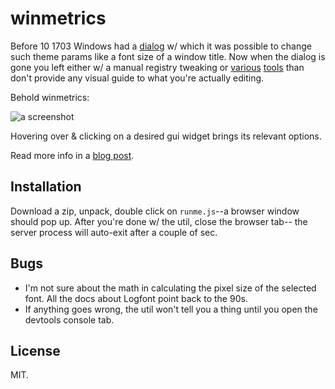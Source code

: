 # winmetrics

Before 10 1703 Windows had a [dialog][] w/ which it was possible to
change such theme params like a font size of a window title. Now when
the dialog is gone you left either w/ a manual registry tweaking or
[various][] [tools][] than don't provide any visual guide to what
you're actually editing.

[dialog]: doc/w7__window_color_and_appearance.png
[various]: https://www.wintools.info/index.php/advanced-system-font-changer
[tools]: https://winaero.com/

Behold winmetrics:

![a screenshot](doc/w10__winmetrics.png)

Hovering over & clicking on a desired gui widget brings its relevant
options.

Read more info in a [blog post][].

[blog post]: http://gromnitsky.blogspot.com/2018/07/a-peek-at-old-win32-apis.html

## Installation

Download a zip, unpack, double click on `runme.js`--a browser window
should pop up. After you're done w/ the util, close the browser tab--
the server process will auto-exit after a couple of sec.

## Bugs

* I'm not sure about the math in calculating the pixel size of the
  selected font. All the docs about Logfont point back to the 90s.
* If anything goes wrong, the util won't tell you a thing until you
  open the devtools console tab.

## License

MIT.

